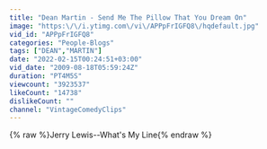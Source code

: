 ```yaml
---
title: "Dean Martin - Send Me The Pillow That You Dream On"
image: "https:\/\/i.ytimg.com\/vi\/APPpFrIGFQ8\/hqdefault.jpg"
vid_id: "APPpFrIGFQ8"
categories: "People-Blogs"
tags: ["DEAN","MARTIN"]
date: "2022-02-15T00:24:51+03:00"
vid_date: "2009-08-18T05:59:24Z"
duration: "PT4M5S"
viewcount: "3923537"
likeCount: "14738"
dislikeCount: ""
channel: "VintageComedyClips"
---
```

{% raw %}Jerry Lewis--What's My Line{% endraw %}
